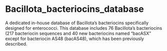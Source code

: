 # Bacillota_bacteriocins_database
A dedicated in-house database of Bacillota’s bacteriocins specifically designed for enterococci.
This database includes 76 Bacillota’s bacteriocins (217 bacteriocin sequences and 40 new bacteriocins named  “bacASX” except for bacteriocin AS48 (bacAS48), which has been previously described.

